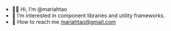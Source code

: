 - 👋🏼 Hi, I’m @mariahtao
- 👀 I’m interested in component libraries and utility frameworks.
- 💌 How to reach me [mariahtao@gmail.com](mailto:mariahtao@gmail.com)

<!---
mariahtao/mariahtao is a ✨ special ✨ repository because its `README.md` (this file) appears on your GitHub profile.
You can click the Preview link to take a look at your changes.
--->

